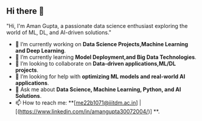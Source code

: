 ## Hi there 👋

<!--
**AmanGupta30072004/AmanGupta30072004** is a ✨ _special_ ✨ repository because its `README.md` (this file) appears on your GitHub profile.

Here are some ideas to get you started:
-->
"Hi, I'm Aman Gupta, a passionate data science enthusiast exploring the world of ML, DL, and AI-driven solutions."
- 🔭 I’m currently working on **Data Science Projects,Machine Learning and Deep Learning**.
- 🌱 I’m currently learning **Model Deployment,and Big Data Technologies**.
- 👯 I’m looking to collaborate on **Data-driven applications,ML/DL projects**.
- 🤔 I’m looking for help with **optimizing ML models and real-world AI applications**.
- 💬 Ask me about **Data Science, Machine Learning, Python, and AI Solutions**.
- 📫 How to reach me: **[me22b1071@iiitdm.ac.in] | [(https://www.linkedin.com/in/amangupta30072004/)] **. 


